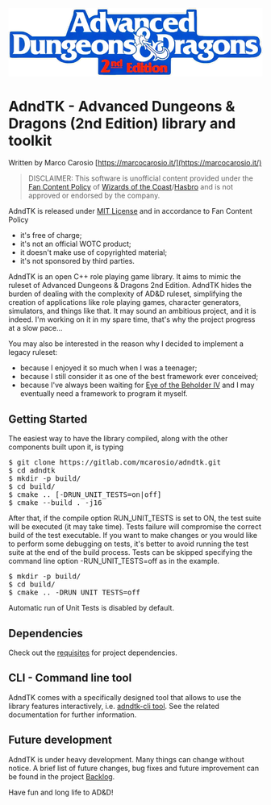 ![Logo](images/adnd2e_logo.png)

AdndTK - Advanced Dungeons & Dragons (2nd Edition) library and toolkit
=====================================================================

Written by Marco Carosio [https://marcocarosio.it/](https://marcocarosio.it/)

> DISCLAIMER: This software is unofficial content provided under the [Fan Content Policy](https://company.wizards.com/it/fancontentpolicy) of [Wizards of the Coast](https://company.wizards.com/)/[Hasbro](https://products.hasbro.com/it-it) and is not approved or endorsed by the company.

AdndTK is released under [MIT License](LICENSE.md) and in accordance to Fan Content Policy
* it's free of charge;
* it's not an official WOTC product;
* it doesn't make use of copyrighted material;
* it's not sponsored by third parties.

AdndTK is an open C++ role playing game library. It aims to mimic the ruleset of Advanced Dungeons & Dragons 2nd Edition.
AdndTK hides the burden of dealing with the complexity of AD&D ruleset, simplifying the creation of applications like role playing games,
character generators, simulators, and things like that.
It may sound an ambitious project, and it is indeed. I'm working on it in my spare time, that's why the project progress at a slow pace...

You may also be interested in the reason why I decided to implement a legacy ruleset:
* because I enjoyed it so much when I was a teenager;
* because I still consider it as one of the best framework ever conceived;
* because I've always been waiting for [Eye of the Beholder IV](https://en.wikipedia.org/wiki/Eye_of_the_Beholder_(video_game)) and I may eventually need a framework to program it myself.

## Getting Started
The easiest way to have the library compiled, along with the other components built upon it, is typing
<pre>
$ git clone https://gitlab.com/mcarosio/adndtk.git
$ cd adndtk
$ mkdir -p build/
$ cd build/
$ cmake .. [-DRUN_UNIT_TESTS=on|off]
$ cmake --build . -j16
</pre>
After that, if the compile option RUN_UNIT_TESTS is set to ON, the test suite will be executed (it may take time). Tests failure will compromise the correct build of the test executable. If you want to make changes or you would like to perform some debugging on tests, it's better to avoid running the test suite at the end of the build process.
Tests can be skipped specifying the command line option -RUN_UNIT_TESTS=off as in the example.
<pre>
$ mkdir -p build/
$ cd build/
$ cmake .. -DRUN_UNIT_TESTS=off
</pre>
Automatic run of Unit Tests is disabled by default. 

## Dependencies
Check out the [requisites](REQUISITES.md) for project dependencies.

## CLI - Command line tool
AdndTK comes with a specifically designed tool that allows to use the library features interactively, i.e. [adndtk-cli tool](cli/README.md). See the related documentation for further information.

## Future development
AdndTK is under heavy development. Many things can change without notice.
A brief list of future changes, bug fixes and future improvement can be found in the project [Backlog](BACKLOG.md).

Have fun and long life to AD&D!
